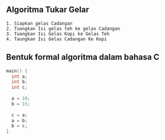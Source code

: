 ## Algoritma Tukar Gelar
```
1. Siapkan gelas Cadangan
2. Tuangkan Isi gelas teh ke gelas Cadangan
3. Tuangkan Isi Gelas Kopi ke Gelas Teh
4. Taungkan Isi Gelas Cadangan Ke Kopi
```

## Bentuk formal algoritma dalam bahasa C
```c
main() {
  int a;
  int b;
  int c;
  
  a = 10;
  b = 15;
  
  c = a;
  a = b;
  b = c;
}

```
